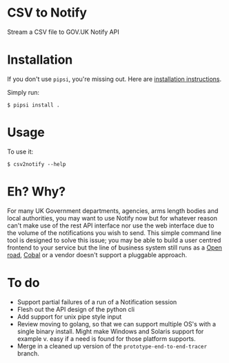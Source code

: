 # CSV to Notify

Stream a CSV file to GOV.UK Notify API


# Installation

If you don't use `pipsi`, you're missing out.
Here are [installation instructions](https://github.com/mitsuhiko/pipsi#readme).

Simply run:

    $ pipsi install .


# Usage

To use it:

    $ csv2notify --help

# Eh? Why?

For many UK Government departments, agencies, arms length bodies and local
authorities, you may want to use Notify now but for whatever reason can't make
use of the rest API interface nor use the web interface due to the volume of the
notifications you wish to send. This simple command line tool is designed to
solve this issue; you may be able to build a user centred frontend to your service
but the line of business system still runs as a [Open road](), [Cobal]() or a
vendor doesn't support a pluggable approach.

# To do

* Support partial failures of a run of a Notification session
* Flesh out the API design of the python cli
* Add support for unix pipe style input
* Review moving to golang, so that we can support multiple OS's with a single
binary install. Might make Windows and Solaris support for example v. easy if a
need is found for those platform supports.
* Merge in a cleaned up version of the `prototype-end-to-end-tracer` branch.
